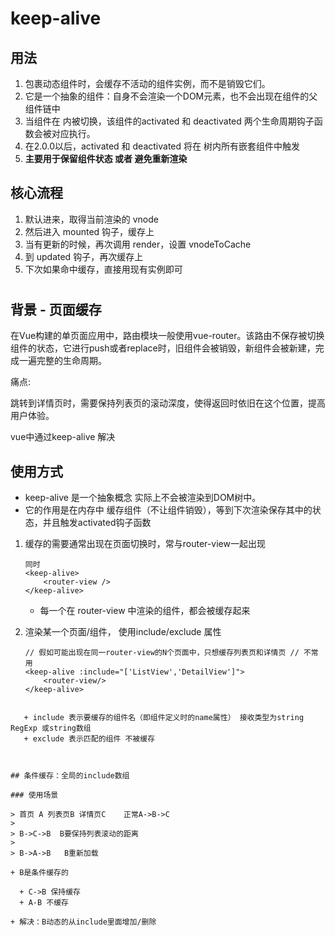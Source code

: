 # keep-alive

## 用法

1. <keep-alive> 包裹动态组件时，会缓存不活动的组件实例，而不是销毁它们。
2. 它是一个抽象的组件：自身不会渲染一个DOM元素，也不会出现在组件的父组件链中
3. 当组件在<keep-alive> 内被切换，该组件的activated 和 deactivated 两个生命周期钩子函数会被对应执行。
4. 在2.0.0以后，activated 和 deactivated 将在 <keep-alive> 树内所有嵌套组件中触发
5. **主要用于保留组件状态 或者 避免重新渲染**

## 核心流程
1. 默认进来，取得当前渲染的 vnode
2. 然后进入 mounted 钩子，缓存上
3. 当有更新的时候，再次调用 render，设置 vnodeToCache
4. 到 updated 钩子，再次缓存上
5. 下次如果命中缓存，直接用现有实例即可





# 

## 背景 - 页面缓存

在Vue构建的单页面应用中，路由模块一般使用vue-router。该路由不保存被切换组件的状态，它进行push或者replace时，旧组件会被销毁，新组件会被新建，完成一遍完整的生命周期。

痛点:

跳转到详情页时，需要保持列表页的滚动深度，使得返回时依旧在这个位置，提高用户体验。

vue中通过keep-alive 解决



## 使用方式

+ keep-alive 是一个抽象概念  实际上不会被渲染到DOM树中。
+ 它的作用是在内存中 缓存组件（不让组件销毁），等到下次渲染保存其中的状态，并且触发activated钩子函数

1. 缓存的需要通常出现在页面切换时，常与router-view一起出现

   ```vue
   同时
   <keep-alive>
       <router-view />
   </keep-alive>
   ```

   + 每一个在 router-view 中渲染的组件，都会被缓存起来

2. 渲染某一个页面/组件， 使用include/exclude 属性

   ```vue   
   // 假如可能出现在同一router-view的N个页面中，只想缓存列表页和详情页 // 不常用
   <keep-alive :include="['ListView','DetailView']">
       <router-view/>
   </keep-alive>
```
   
   + include 表示要缓存的组件名（即组件定义时的name属性） 接收类型为string RegExp 或string数组
   + exclude 表示匹配的组件 不被缓存



## 条件缓存：全局的include数组

### 使用场景

> 首页 A 列表页B 详情页C    正常A->B->C
>
> B->C->B  B要保持列表滚动的距离
>
> B->A->B   B重新加载

+ B是条件缓存的  

  + C->B 保持缓存
  + A-B 不缓存 

+ 解决：B动态的从include里面增加/删除

  

